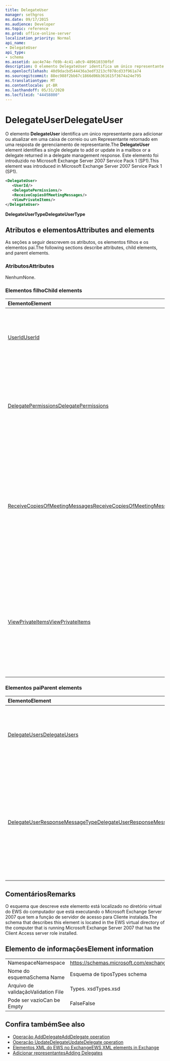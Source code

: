 ```yaml
---
title: DelegateUser
manager: sethgros
ms.date: 09/17/2015
ms.audience: Developer
ms.topic: reference
ms.prod: office-online-server
localization_priority: Normal
api_name:
- DelegateUser
api_type:
- schema
ms.assetid: aac4e74e-f69b-4c41-a0c9-489610330fbf
description: O elemento DelegateUser identifica um único representante para adicionar ou atualizar em uma caixa de correio ou um Representante retornado em uma resposta de gerenciamento de representante. Este elemento foi introduzido no Microsoft Exchange Server 2007 Service Pack 1 (SP1).
ms.openlocfilehash: 40d9dacbd544436a3edf3213cf078cd33f961a74
ms.sourcegitcommit: 88ec988f2bb67c1866d06b361615f3674a24e795
ms.translationtype: MT
ms.contentlocale: pt-BR
ms.lasthandoff: 05/31/2020
ms.locfileid: "44458800"
---
```

# <a name="delegateuser"></a><span data-ttu-id="b7439-104">DelegateUser</span><span class="sxs-lookup"><span data-stu-id="b7439-104">DelegateUser</span></span>

<span data-ttu-id="b7439-105">O elemento **DelegateUser** identifica um único representante para adicionar ou atualizar em uma caixa de correio ou um Representante retornado em uma resposta de gerenciamento de representante.</span><span class="sxs-lookup"><span data-stu-id="b7439-105">The **DelegateUser** element identifies a single delegate to add or update in a mailbox or a delegate returned in a delegate management response.</span></span> <span data-ttu-id="b7439-106">Este elemento foi introduzido no Microsoft Exchange Server 2007 Service Pack 1 (SP1).</span><span class="sxs-lookup"><span data-stu-id="b7439-106">This element was introduced in Microsoft Exchange Server 2007 Service Pack 1 (SP1).</span></span> 
  
```xml
<DelegateUser>
   <UserId/>
   <DelegatePermissions/>
   <ReceiveCopiesOfMeetingMessages/>
   <ViewPrivateItems/>
</DelegateUser>
```

<span data-ttu-id="b7439-107">**DelegateUserType**</span><span class="sxs-lookup"><span data-stu-id="b7439-107">**DelegateUserType**</span></span>

## <a name="attributes-and-elements"></a><span data-ttu-id="b7439-108">Atributos e elementos</span><span class="sxs-lookup"><span data-stu-id="b7439-108">Attributes and elements</span></span>

<span data-ttu-id="b7439-109">As seções a seguir descrevem os atributos, os elementos filhos e os elementos pai.</span><span class="sxs-lookup"><span data-stu-id="b7439-109">The following sections describe attributes, child elements, and parent elements.</span></span>
  
### <a name="attributes"></a><span data-ttu-id="b7439-110">Atributos</span><span class="sxs-lookup"><span data-stu-id="b7439-110">Attributes</span></span>

<span data-ttu-id="b7439-111">Nenhum</span><span class="sxs-lookup"><span data-stu-id="b7439-111">None.</span></span>
  
### <a name="child-elements"></a><span data-ttu-id="b7439-112">Elementos filho</span><span class="sxs-lookup"><span data-stu-id="b7439-112">Child elements</span></span>

|<span data-ttu-id="b7439-113">**Elemento**</span><span class="sxs-lookup"><span data-stu-id="b7439-113">**Element**</span></span>|<span data-ttu-id="b7439-114">**Descrição**</span><span class="sxs-lookup"><span data-stu-id="b7439-114">**Description**</span></span>|
|:-----|:-----|
|[<span data-ttu-id="b7439-115">UserId</span><span class="sxs-lookup"><span data-stu-id="b7439-115">UserId</span></span>](userid.md) <br/> |<span data-ttu-id="b7439-116">Identifica o representante.</span><span class="sxs-lookup"><span data-stu-id="b7439-116">Identifies the delegate.</span></span> <span data-ttu-id="b7439-117">Este elemento foi introduzido no Exchange 2007 SP1.</span><span class="sxs-lookup"><span data-stu-id="b7439-117">This element was introduced in Exchange 2007 SP1.</span></span>  <br/> |
|[<span data-ttu-id="b7439-118">DelegatePermissions</span><span class="sxs-lookup"><span data-stu-id="b7439-118">DelegatePermissions</span></span>](delegatepermissions.md) <br/> |<span data-ttu-id="b7439-119">Contém as configurações de nível de permissão de representante.</span><span class="sxs-lookup"><span data-stu-id="b7439-119">Contains the delegate permission level settings.</span></span> <span data-ttu-id="b7439-120">Este elemento foi introduzido no Exchange 2007 SP1.</span><span class="sxs-lookup"><span data-stu-id="b7439-120">This element was introduced in Exchange 2007 SP1.</span></span>  <br/> |
|[<span data-ttu-id="b7439-121">ReceiveCopiesOfMeetingMessages</span><span class="sxs-lookup"><span data-stu-id="b7439-121">ReceiveCopiesOfMeetingMessages</span></span>](receivecopiesofmeetingmessages.md) <br/> |<span data-ttu-id="b7439-122">Indica se um representante recebe cópias de mensagens relacionadas à reunião endereçadas à entidade de segurança.</span><span class="sxs-lookup"><span data-stu-id="b7439-122">Indicates whether a delegate receives copies of meeting-related messages that are addressed to the principal.</span></span> <span data-ttu-id="b7439-123">Este elemento foi introduzido no Exchange 2007 SP1.</span><span class="sxs-lookup"><span data-stu-id="b7439-123">This element was introduced in Exchange 2007 SP1.</span></span>  <br/> |
|[<span data-ttu-id="b7439-124">ViewPrivateItems</span><span class="sxs-lookup"><span data-stu-id="b7439-124">ViewPrivateItems</span></span>](viewprivateitems.md) <br/> |<span data-ttu-id="b7439-125">Indica se um representante tem permissão para exibir itens de calendário privados na caixa de correio da entidade de segurança.</span><span class="sxs-lookup"><span data-stu-id="b7439-125">Indicates whether a delegate has permission to view private calendar items in the principal's mailbox.</span></span> <span data-ttu-id="b7439-126">Este elemento foi introduzido no Exchange 2007 SP1.</span><span class="sxs-lookup"><span data-stu-id="b7439-126">This element was introduced in Exchange 2007 SP1.</span></span>  <br/> |
   
### <a name="parent-elements"></a><span data-ttu-id="b7439-127">Elementos pai</span><span class="sxs-lookup"><span data-stu-id="b7439-127">Parent elements</span></span>

|<span data-ttu-id="b7439-128">**Elemento**</span><span class="sxs-lookup"><span data-stu-id="b7439-128">**Element**</span></span>|<span data-ttu-id="b7439-129">**Descrição**</span><span class="sxs-lookup"><span data-stu-id="b7439-129">**Description**</span></span>|
|:-----|:-----|
|[<span data-ttu-id="b7439-130">DelegateUsers</span><span class="sxs-lookup"><span data-stu-id="b7439-130">DelegateUsers</span></span>](delegateusers.md) <br/> |<span data-ttu-id="b7439-131">Contém as identidades dos representantes a serem adicionadas ou atualizadas em uma caixa de correio.</span><span class="sxs-lookup"><span data-stu-id="b7439-131">Contains the identities of delegates to add or update in a mailbox.</span></span>  <br/> |
|[<span data-ttu-id="b7439-132">DelegateUserResponseMessageType</span><span class="sxs-lookup"><span data-stu-id="b7439-132">DelegateUserResponseMessageType</span></span>](delegateuserresponsemessagetype.md) <br/> |<span data-ttu-id="b7439-133">Contém mensagens de resposta para operações de gerenciamento de representante.</span><span class="sxs-lookup"><span data-stu-id="b7439-133">Contains response messages for delegate management operations.</span></span> <span data-ttu-id="b7439-134">Este elemento foi introduzido no Microsoft Exchange Server 2007 Service Pack 1 (SP1).</span><span class="sxs-lookup"><span data-stu-id="b7439-134">This element was introduced in Microsoft Exchange Server 2007 Service Pack 1 (SP1).</span></span>  <br/> |
   
## <a name="remarks"></a><span data-ttu-id="b7439-135">Comentários</span><span class="sxs-lookup"><span data-stu-id="b7439-135">Remarks</span></span>

<span data-ttu-id="b7439-136">O esquema que descreve este elemento está localizado no diretório virtual do EWS do computador que está executando o Microsoft Exchange Server 2007 que tem a função de servidor de acesso para Cliente instalada.</span><span class="sxs-lookup"><span data-stu-id="b7439-136">The schema that describes this element is located in the EWS virtual directory of the computer that is running Microsoft Exchange Server 2007 that has the Client Access server role installed.</span></span>
  
## <a name="element-information"></a><span data-ttu-id="b7439-137">Elemento de informações</span><span class="sxs-lookup"><span data-stu-id="b7439-137">Element information</span></span>

|||
|:-----|:-----|
|<span data-ttu-id="b7439-138">Namespace</span><span class="sxs-lookup"><span data-stu-id="b7439-138">Namespace</span></span>  <br/> |https://schemas.microsoft.com/exchange/services/2006/types  <br/> |
|<span data-ttu-id="b7439-139">Nome do esquema</span><span class="sxs-lookup"><span data-stu-id="b7439-139">Schema Name</span></span>  <br/> |<span data-ttu-id="b7439-140">Esquema de tipos</span><span class="sxs-lookup"><span data-stu-id="b7439-140">Types schema</span></span>  <br/> |
|<span data-ttu-id="b7439-141">Arquivo de validação</span><span class="sxs-lookup"><span data-stu-id="b7439-141">Validation File</span></span>  <br/> |<span data-ttu-id="b7439-142">Types. xsd</span><span class="sxs-lookup"><span data-stu-id="b7439-142">Types.xsd</span></span>  <br/> |
|<span data-ttu-id="b7439-143">Pode ser vazio</span><span class="sxs-lookup"><span data-stu-id="b7439-143">Can be Empty</span></span>  <br/> |<span data-ttu-id="b7439-144">False</span><span class="sxs-lookup"><span data-stu-id="b7439-144">False</span></span>  <br/> |
   
## <a name="see-also"></a><span data-ttu-id="b7439-145">Confira também</span><span class="sxs-lookup"><span data-stu-id="b7439-145">See also</span></span>

- [<span data-ttu-id="b7439-146">Operação AddDelegate</span><span class="sxs-lookup"><span data-stu-id="b7439-146">AddDelegate operation</span></span>](adddelegate-operation.md) 
- [<span data-ttu-id="b7439-147">Operação UpdateDelegate</span><span class="sxs-lookup"><span data-stu-id="b7439-147">UpdateDelegate operation</span></span>](updatedelegate-operation.md)
- [<span data-ttu-id="b7439-148">Elementos XML do EWS no Exchange</span><span class="sxs-lookup"><span data-stu-id="b7439-148">EWS XML elements in Exchange</span></span>](ews-xml-elements-in-exchange.md)
- [<span data-ttu-id="b7439-149">Adicionar representantes</span><span class="sxs-lookup"><span data-stu-id="b7439-149">Adding Delegates</span></span>](https://msdn.microsoft.com/library/3a744150-66a3-4a13-9433-793603ba5038%28Office.15%29.aspx)


